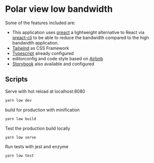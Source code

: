 # Polar view low bandwidth

Some of the features included are:

- This application uses [preact](https://preactjs.com/) a lightweight alternative to React via [preact-cli](https://github.com/developit/preact-cli/blob/master/README.md) to be able to reduce the bandwidth compared to the high bandwidth application.
- [Tailwind](https://tailwindcss.com/) as CSS Framework
- [Typescript](https://www.typescriptlang.org/) already configured
- editorconfig and code style based on [Airbnb](https://github.com/airbnb/javascript)
- [Storybook](https://storybook.js.org/) also available and configured

## Scripts

Serve with hot reload at localhost:8080
```bash
yarn low dev
```

build for production with minification

```bash
yarn low build
```

Test the production build locally
```bash
yarn low serve
```

Run tests with jest and enzyme

```bash
yarn low test
```

